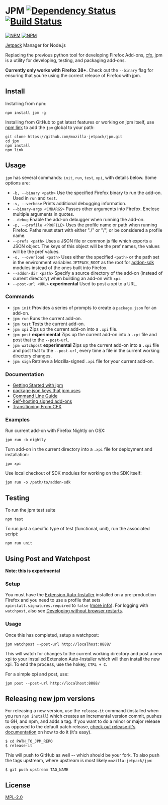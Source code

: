 JPM [![Dependency Status](https://david-dm.org/mozilla-jetpack/jpm.png)](https://david-dm.org/mozilla-jetpack/jpm) [![Build Status](https://travis-ci.org/mozilla-jetpack/jpm.png)](https://travis-ci.org/mozilla-jetpack/jpm)
===

[![NPM](https://nodei.co/npm/jpm.png?stars&downloads)](https://nodei.co/npm/jpm/)
[![NPM](https://nodei.co/npm-dl/jpm.png)](https://nodei.co/npm/jpm)

[Jetpack](https://wiki.mozilla.org/Jetpack) Manager for Node.js

Replacing the previous python tool for developing Firefox Add-ons, [cfx](https://developer.mozilla.org/en-US/Add-ons/SDK/Tools/cfx), jpm is a utility for developing, testing, and packaging add-ons.

**Currently only works with Firefox 38+**. Check out the `--binary` flag for ensuring that you're using the correct release of Firefox with jpm.

## Install

Installing from npm:

```
npm install jpm -g
```

Installing from GitHub to get latest features or working on jpm itself, use [npm link](https://www.npmjs.org/doc/cli/npm-link.html) to add the `jpm` global to your path:

```
git clone https://github.com/mozilla-jetpack/jpm.git
cd jpm
npm install
npm link
```

## Usage

`jpm` has several commands: `init`, `run`, `test`, `xpi`, with details below. Some options are:

* `-b, --binary <path>` Use the specified Firefox binary to run the add-on. Used in `run` and `test`.
* `-v, --verbose` Prints additional debugging information.
* `--binary-args <CMDARGS>` Passes other arguments into Firefox. Enclose multiple arguments in quotes.
* `--debug` Enable the add-on debugger when running the add-on.
* `-p, --profile <PROFILE>` Uses the profile name or path when running Firefox. Paths must start with either "./" or "/", or be considered a profile name.
* `--prefs <path>` Uses a JSON file or common js file which exports a JSON object.  The keys of this object will be the pref names, the values will be the pref values.
* `-o, --overload <path>` Uses either the specified `<path>` or the path set in the environment variables `JETPACK_ROOT` as the root for [addon-sdk](https://github.com/mozilla/addon-sdk) modules instead of the ones built into Firefox.
* `--addon-dir <path>` Specify a source directory of the add-on (instead of current directory) when building an add-on with `xpi`.
* `--post-url <URL>` **experimental** Used to post a xpi to a URL.

### Commands

* `jpm init` Provides a series of prompts to create a `package.json` for an add-on.
* `jpm run` Runs the current add-on.
* `jpm test` Tests the current add-on.
* `jpm xpi` Zips up the current add-on into a `.xpi` file.
* `jpm post` **experimental** Zips up the current add-on into a `.xpi` file and post that to the `--post-url`.
* `jpm watchpost` **experimental** Zips up the current add-on into a `.xpi` file and post that to the `--post-url`,
  every time a file in the current working directory changes.
* `jpm sign` Retrieve a Mozilla-signed `.xpi` file for your current add-on.


### Documentation

* [Getting Started with jpm](https://developer.mozilla.org/en-US/Add-ons/SDK/Tutorials/Getting_Started_%28jpm%29)
* [package.json keys that jpm uses](https://developer.mozilla.org/en-US/Add-ons/SDK/Tools/package_json#Key_reference)
* [Command Line Guide](https://developer.mozilla.org/en-US/Add-ons/SDK/Tools/jpm)
* [Self-hosting signed add-ons](https://developer.mozilla.org/en-US/Add-ons/SDK/Tools/jpm#Supporting_updates_for_self-hosted_add-ons)
* [Transitioning From CFX](https://developer.mozilla.org/en-US/Add-ons/SDK/Tools/cfx_to_jpm)

### Examples

Run current add-on with Firefox Nightly on OSX:

    jpm run -b nightly

Turn add-on in the current directory into a `.xpi` file for deployment and installation:

    jpm xpi

Use local checkout of SDK modules for working on the SDK itself:

    jpm run -o /path/to/addon-sdk


## Testing

To run the jpm test suite

    npm test

To run just a specific type of test (functional, unit), run the associated script:

    npm run unit

## Using Post and Watchpost

**Note: this is experimental**

### Setup

You must have the [Extension Auto-Installer](https://addons.mozilla.org/en-US/firefox/addon/autoinstaller/)
installed on a pre-production Firefox and you need to use a profile
that sets `xpinstall.signatures.required` to `false`
([more info](http://www.ghacks.net/2015/06/19/how-to-disable-the-firefox-40-add-on-signing-requirement/)). For logging with `watchpost`, also see [Developing without browser restarts](https://developer.mozilla.org/en-US/Add-ons/SDK/Tools/jpm#Developing_without_browser_restarts).

### Usage

Once this has completed, setup a watchpost:

    jpm watchpost --post-url http://localhost:8888/

This will watch for changes to the current working directory and post a new xpi to your installed
Extension Auto-Installer which will then install the new xpi.  To end the process, use the hokey, `CTRL + C`.

For a simple xpi and post, use:

    jpm post --post-url http://localhost:8888/

## Releasing new jpm versions

For releasing a new version, use the `release-it` command (installed when you run `npm install`) which creates an incremental version commit, pushes to GH, and npm, and adds a tag. If you want to do a minor or major release as opposed to the default patch release, [check out release-it's documentation](https://github.com/webpro/release-it#usage-examples) on how to do it (it's easy).

```
$ cd PATH_TO_JPM_REPO
$ release-it
```

This will push to GitHub as well -- which should be your fork. To also push the tags upstream, where upstream is most likely `mozilla-jetpack/jpm`:

```
$ git push upstream TAG_NAME
```

## License

[MPL-2.0](https://mozilla.org/MPL/2.0/)
